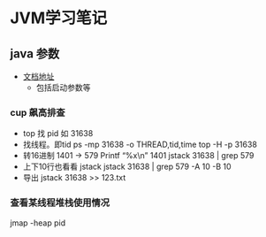 # JVM学习笔记

## java 参数
- [文档地址](https://docs.oracle.com/javase/8/docs/technotes/tools/unix/index.html)
  - 包括启动参数等

### cup 飙高排查
- top 找 pid 如 31638
- 找线程。即tid
  ps -mp 31638  -o THREAD,tid,time
  top -H -p 31638
- 转16进制 1401 -> 579
  Printf “%x\n” 1401
  jstack 31638 | grep 579
- 上下10行也看看
  jstack jstack 31638 | grep 579 -A 10 -B 10
- 导出
  jstack 31638  >> 123.txt

### 查看某线程堆栈使用情况
jmap -heap pid
